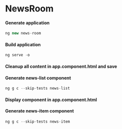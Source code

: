 # NewsRoom

#### Generate application

```javascript
ng new news-room
```
  
#### Build application

```javascript
ng serve -o
```
  
#### Cleanup all content in app.component.html and save

#### Generate news-list component

```javascript
ng g c --skip-tests news-list
```

#### Display <app-news-list> component in app.component.html

#### Generate news-item component

```javascript
ng g c --skip-tests news-item
```